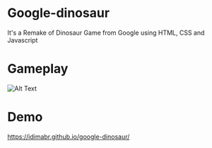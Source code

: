 # Google-dinosaur
It's a Remake of Dinosaur Game from Google using HTML, CSS and Javascript

# Gameplay
![Alt Text](https://i.imgur.com/hzcSFl1.gif)

# Demo
https://idimabr.github.io/google-dinosaur/
